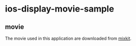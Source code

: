 # ios-display-movie-sample

## movie

The movie used in this application are downloaded from [mixkit](https://mixkit.co/free-stock-video/curvy-road-on-a-tree-covered-hill-41537/).
